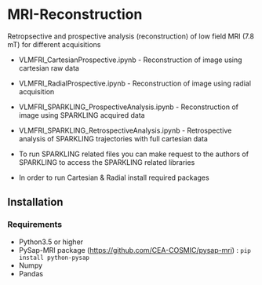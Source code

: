 # MRI-Reconstruction
Retropsective and prospective analysis (reconstruction) of low field MRI (7.8 mT) for different acquisitions

* VLMFRI_CartesianProspective.ipynb - Reconstruction of image using cartesian raw data
* VLMFRI_RadialProspective.ipynb - Reconstruction of image using radial acquisition
* VLMFRI_SPARKLING_ProspectiveAnalysis.ipynb - Reconstruction of image using SPARKLING acquired data
* VLMFRI_SPARKLING_RetrospectiveAnalysis.ipynb - Retrospective analysis of SPARKLING trajectories with full cartesian data

* To run SPARKLING related files you can make request to the authors of SPARKLING to access the SPARKLING related libraries
* In order to run Cartesian & Radial install required packages

## Installation

### Requirements

- Python3.5 or higher
- PySap-MRI package (https://github.com/CEA-COSMIC/pysap-mri) : `pip install python-pysap`
- Numpy
- Pandas


